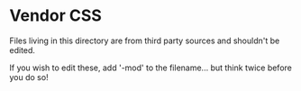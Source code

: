# Vendor CSS

Files living in this directory are from third party sources and shouldn't be edited.

If you wish to edit these, add '-mod' to the filename... but think twice before you do so!
